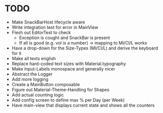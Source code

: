 # TODO

- Make SnackBarHost lifecycle aware
- Write integration test for error in MainView
- Flesh out EditorTest to check
  - Exception is cought and SnackBar is present
  - If all is good (e.g. vol is a number) -> mapping to Ml/Cl/L works
- Have a drop-down for the Size-Types (Ml/Cl/L) and derive the keyboard for it
- Make all texts english
- Replace hard-coded text sizes with Material.typography
- Make Input-Labels monospace and generally nicer
- Abstract the Logger
- Add more logging
- Create a MainButton composable
- Figure out Material-Theme-Handling for Shapes
- Add actual counting logic
- Add config screen to define max % per Day (per Week)
- Have main-view that displays current state and shows all the counters
